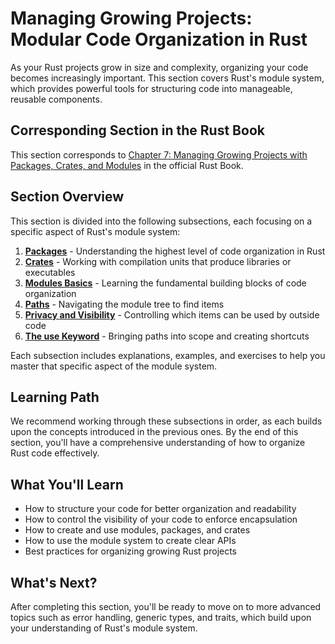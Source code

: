 # Managing Growing Projects: Modular Code Organization in Rust

As your Rust projects grow in size and complexity, organizing your code becomes increasingly important. This section covers Rust's module system, which provides powerful tools for structuring code into manageable, reusable components.

## Corresponding Section in the Rust Book

This section corresponds to [Chapter 7: Managing Growing Projects with Packages, Crates, and Modules](https://doc.rust-lang.org/book/ch07-00-managing-growing-projects-with-packages-crates-and-modules.html) in the official Rust Book.

## Section Overview

This section is divided into the following subsections, each focusing on a specific aspect of Rust's module system:

1. [**Packages**](./01_packages/README.md) - Understanding the highest level of code organization in Rust
2. [**Crates**](./02_crates/README.md) - Working with compilation units that produce libraries or executables
3. [**Modules Basics**](./03_modules_basics/README.md) - Learning the fundamental building blocks of code organization
4. [**Paths**](./04_paths/README.md) - Navigating the module tree to find items
5. [**Privacy and Visibility**](./05_privacy_and_visibility/README.md) - Controlling which items can be used by outside code
6. [**The use Keyword**](./06_use_keyword/README.md) - Bringing paths into scope and creating shortcuts

Each subsection includes explanations, examples, and exercises to help you master that specific aspect of the module system.

## Learning Path

We recommend working through these subsections in order, as each builds upon the concepts introduced in the previous ones. By the end of this section, you'll have a comprehensive understanding of how to organize Rust code effectively.

## What You'll Learn

- How to structure your code for better organization and readability
- How to control the visibility of your code to enforce encapsulation
- How to create and use modules, packages, and crates
- How to use the module system to create clear APIs
- Best practices for organizing growing Rust projects

## What's Next?

After completing this section, you'll be ready to move on to more advanced topics such as error handling, generic types, and traits, which build upon your understanding of Rust's module system. 